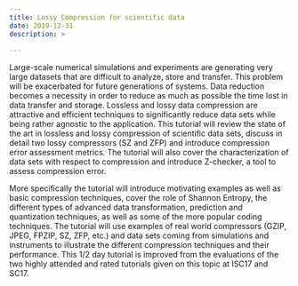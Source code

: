 ```yaml
---
title: Lossy Compression for scientific data
date: 2019-12-31
description: >
    
---
```



Large-scale numerical simulations and experiments are generating very large datasets that are difficult to analyze, store and transfer. This problem will be exacerbated for future generations of systems. Data reduction becomes a necessity in order to reduce as much as possible the time lost in data transfer and storage. Lossless and lossy data compression are attractive and efficient techniques to significantly reduce data sets while being rather agnostic to the application. This tutorial will review the state of the art in lossless and lossy compression of scientific data sets, discuss in detail two lossy compressors (SZ and ZFP) and introduce compression error assessment metrics. The tutorial will also cover the characterization of data sets with respect to compression and introduce Z-checker, a tool to assess compression error.

More specifically the tutorial will introduce motivating examples as well as basic compression techniques, cover the role of Shannon Entropy, the different types of advanced data transformation, prediction and quantization techniques, as well as some of the more popular coding techniques. The tutorial will use examples of real world compressors (GZIP, JPEG, FPZIP, SZ, ZFP, etc.) and data sets coming from simulations and instruments to illustrate the different compression techniques and their performance. This 1/2 day tutorial is improved from the evaluations of the two highly attended and rated tutorials given on this topic at ISC17 and SC17.